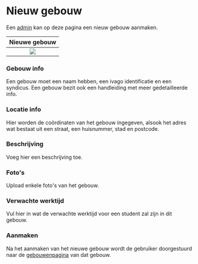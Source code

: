 # Nieuw gebouw
Een [admin](../../users/admin.md) kan op deze pagina een nieuw gebouw aanmaken.


|                     Nieuwe gebouw                      |
|:------------------------------------------------------:|
| ![](../../assets/administration/building_creation.jpg) |

### Gebouw info
Een gebouw moet een naam hebben, een ivago identificatie en een syndicus.
Een gebouw bezit ook een handleiding met meer gedetailleerde info.

### Locatie info
Hier worden de coördinaten van het gebouw ingegeven,
alsook het adres wat bestaat uit een straat, een huisnummer, stad en postcode.

### Beschrijving
Voeg hier een beschrijving toe.


### Foto's
Upload enkele foto's van het gebouw.

### Verwachte werktijd
Vul hier in wat de verwachte werktijd voor een student zal zijn in dit gebouw.

### Aanmaken
Na het aanmaken van het nieuwe gebouw wordt de gebruiker doorgestuurd naar de [gebouwenpagina](../detail/gebouw.md) van dat gebouw.
